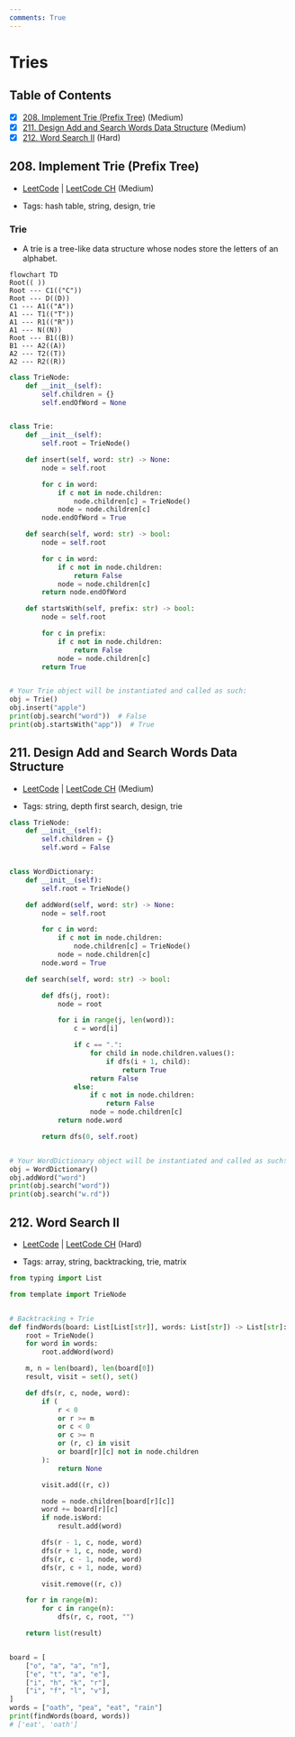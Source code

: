 ```yaml
---
comments: True
---
```


# Tries

## Table of Contents

- [x] [208. Implement Trie (Prefix Tree)](https://leetcode.cn/problems/implement-trie-prefix-tree/) (Medium)
- [x] [211. Design Add and Search Words Data Structure](https://leetcode.cn/problems/design-add-and-search-words-data-structure/) (Medium)
- [x] [212. Word Search II](https://leetcode.cn/problems/word-search-ii/) (Hard)

## 208. Implement Trie (Prefix Tree)

-   [LeetCode](https://leetcode.com/problems/implement-trie-prefix-tree/) | [LeetCode CH](https://leetcode.cn/problems/implement-trie-prefix-tree/) (Medium)

-   Tags: hash table, string, design, trie
### Trie

- A trie is a tree-like data structure whose nodes store the letters of an alphabet.

```mermaid
flowchart TD
Root(( ))
Root --- C1(("C"))
Root --- D((D))
C1 --- A1(("A"))
A1 --- T1(("T"))
A1 --- R1(("R"))
A1 --- N((N))
Root --- B1((B))
B1 --- A2((A))
A2 --- T2((T))
A2 --- R2((R))
```

```python title="208. Implement Trie (Prefix Tree) - Python Solution"
class TrieNode:
    def __init__(self):
        self.children = {}
        self.endOfWord = None


class Trie:
    def __init__(self):
        self.root = TrieNode()

    def insert(self, word: str) -> None:
        node = self.root

        for c in word:
            if c not in node.children:
                node.children[c] = TrieNode()
            node = node.children[c]
        node.endOfWord = True

    def search(self, word: str) -> bool:
        node = self.root

        for c in word:
            if c not in node.children:
                return False
            node = node.children[c]
        return node.endOfWord

    def startsWith(self, prefix: str) -> bool:
        node = self.root

        for c in prefix:
            if c not in node.children:
                return False
            node = node.children[c]
        return True


# Your Trie object will be instantiated and called as such:
obj = Trie()
obj.insert("apple")
print(obj.search("word"))  # False
print(obj.startsWith("app"))  # True

```

## 211. Design Add and Search Words Data Structure

-   [LeetCode](https://leetcode.com/problems/design-add-and-search-words-data-structure/) | [LeetCode CH](https://leetcode.cn/problems/design-add-and-search-words-data-structure/) (Medium)

-   Tags: string, depth first search, design, trie
```python title="211. Design Add and Search Words Data Structure - Python Solution"
class TrieNode:
    def __init__(self):
        self.children = {}
        self.word = False


class WordDictionary:
    def __init__(self):
        self.root = TrieNode()

    def addWord(self, word: str) -> None:
        node = self.root

        for c in word:
            if c not in node.children:
                node.children[c] = TrieNode()
            node = node.children[c]
        node.word = True

    def search(self, word: str) -> bool:

        def dfs(j, root):
            node = root

            for i in range(j, len(word)):
                c = word[i]

                if c == ".":
                    for child in node.children.values():
                        if dfs(i + 1, child):
                            return True
                    return False
                else:
                    if c not in node.children:
                        return False
                    node = node.children[c]
            return node.word

        return dfs(0, self.root)


# Your WordDictionary object will be instantiated and called as such:
obj = WordDictionary()
obj.addWord("word")
print(obj.search("word"))
print(obj.search("w.rd"))

```

## 212. Word Search II

-   [LeetCode](https://leetcode.com/problems/word-search-ii/) | [LeetCode CH](https://leetcode.cn/problems/word-search-ii/) (Hard)

-   Tags: array, string, backtracking, trie, matrix
```python title="212. Word Search II - Python Solution"
from typing import List

from template import TrieNode


# Backtracking + Trie
def findWords(board: List[List[str]], words: List[str]) -> List[str]:
    root = TrieNode()
    for word in words:
        root.addWord(word)

    m, n = len(board), len(board[0])
    result, visit = set(), set()

    def dfs(r, c, node, word):
        if (
            r < 0
            or r >= m
            or c < 0
            or c >= n
            or (r, c) in visit
            or board[r][c] not in node.children
        ):
            return None

        visit.add((r, c))

        node = node.children[board[r][c]]
        word += board[r][c]
        if node.isWord:
            result.add(word)

        dfs(r - 1, c, node, word)
        dfs(r + 1, c, node, word)
        dfs(r, c - 1, node, word)
        dfs(r, c + 1, node, word)

        visit.remove((r, c))

    for r in range(m):
        for c in range(n):
            dfs(r, c, root, "")

    return list(result)


board = [
    ["o", "a", "a", "n"],
    ["e", "t", "a", "e"],
    ["i", "h", "k", "r"],
    ["i", "f", "l", "v"],
]
words = ["oath", "pea", "eat", "rain"]
print(findWords(board, words))
# ['eat', 'oath']

```


